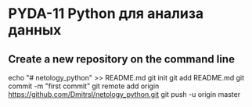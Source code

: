 # PYDA-11 Python для анализа данных

## Create a new repository on the command line
echo "# netology_python" >> README.md
git init
git add README.md
git commit -m "first commit"
git remote add origin https://github.com/Dmitrsl/netology_python.git
git push -u origin master
